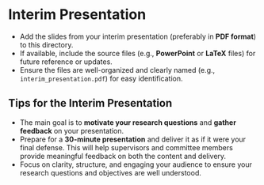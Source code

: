 # Interim Presentation

- Add the slides from your interim presentation (preferably in **PDF format**) to this directory.
- If available, include the source files (e.g., **PowerPoint** or **LaTeX** files) for future reference or updates.
- Ensure the files are well-organized and clearly named (e.g., `interim_presentation.pdf`) for easy identification.

## Tips for the Interim Presentation
- The main goal is to **motivate your research questions** and **gather feedback** on your presentation.
- Prepare for a **30-minute presentation** and deliver it as if it were your final defense. This will help supervisors and committee members provide meaningful feedback on both the content and delivery.
- Focus on clarity, structure, and engaging your audience to ensure your research questions and objectives are well understood.